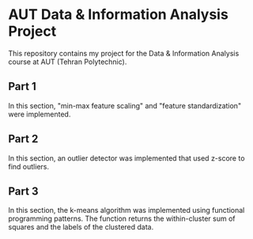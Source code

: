 # AUT Data & Information Analysis Project

This repository contains my project for the Data & Information Analysis course
at AUT (Tehran Polytechnic).

## Part 1

In this section, "min-max feature scaling" and "feature standardization" were
implemented.

## Part 2

In this section, an outlier detector was implemented that used z-score to find
outliers.

## Part 3

In this section, the k-means algorithm was implemented using functional
programming patterns. The function returns the within-cluster sum of squares and
the labels of the clustered data.
